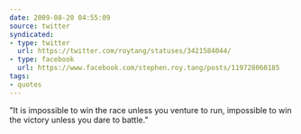 ```yaml
---
date: 2009-08-20 04:55:09
source: twitter
syndicated:
- type: twitter
  url: https://twitter.com/roytang/statuses/3421584044/
- type: facebook
  url: https://www.facebook.com/stephen.roy.tang/posts/119728060185
tags:
- quotes
---
```


"It is impossible to win the race unless you venture to run, impossible to win the victory unless you dare to battle."